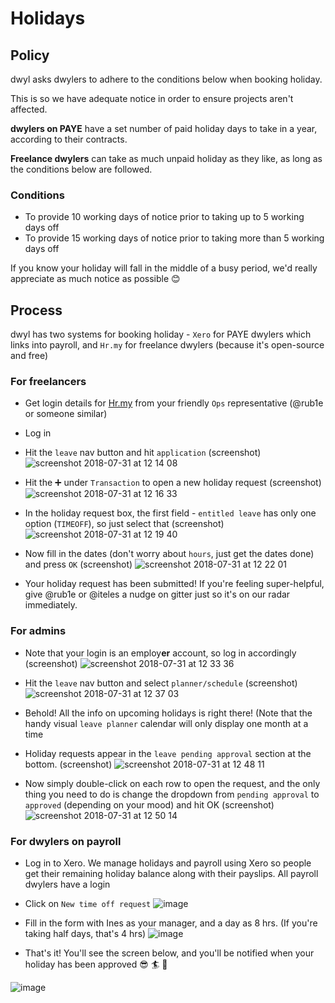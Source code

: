 # Holidays

## Policy

dwyl asks dwylers to adhere to the conditions below when booking holiday. 

This is so we have adequate notice in order to ensure projects aren't affected. 

**dwylers on PAYE** have a set number of paid holiday days to take in a year, according to their contracts.

**Freelance dwylers** can take as much unpaid holiday as they like, as long as the conditions below are followed.

### Conditions

* To provide 10 working days of notice prior to taking up to 5 working days off
* To provide 15 working days of notice prior to taking more than 5 working days off

If you know your holiday will fall in the middle of a busy period, we'd really appreciate as much notice as possible :blush:

## Process

dwyl has two systems for booking holiday - `Xero` for PAYE dwylers which links into payroll, and `Hr.my` for freelance dwylers (because it's open-source and free)

### For freelancers

* Get login details for [Hr.my](https://hr.my) from your friendly `Ops` representative (@rub1e or someone similar)
* Log in

* Hit the `leave` nav button and hit `application` (screenshot)
![screenshot 2018-07-31 at 12 14 08](https://user-images.githubusercontent.com/11595920/43456442-6ecfc422-94bb-11e8-9878-8a40c88f06b9.png)

* Hit the ➕ under `Transaction` to open a new holiday request (screenshot)
![screenshot 2018-07-31 at 12 16 33](https://user-images.githubusercontent.com/11595920/43456519-b171cb4a-94bb-11e8-9654-777de85e5fb6.png)

* In the holiday request box, the first field - `entitled leave` has only one option (`TIMEOFF`), so just select that (screenshot)
![screenshot 2018-07-31 at 12 19 40](https://user-images.githubusercontent.com/11595920/43456644-2dc2c474-94bc-11e8-8ae4-fcc3ea4added.png)

* Now fill in the dates (don't worry about `hours`, just get the dates done) and press `OK` (screenshot)
![screenshot 2018-07-31 at 12 22 01](https://user-images.githubusercontent.com/11595920/43456746-920a4e2a-94bc-11e8-875f-30999ba1b7f5.png)

* Your holiday request has been submitted! If you're feeling super-helpful, give @rub1e or @iteles a nudge on gitter just so it's on our radar immediately.

### For admins

* Note that your login is an employ**er** account, so log in accordingly (screenshot)
![screenshot 2018-07-31 at 12 33 36](https://user-images.githubusercontent.com/11595920/43457293-4e613d6c-94be-11e8-93cf-f8432e2694e9.png)

* Hit the `leave` nav button and select `planner/schedule` (screenshot)
![screenshot 2018-07-31 at 12 37 03](https://user-images.githubusercontent.com/11595920/43457368-8c1dba40-94be-11e8-9e41-39bc6c93d450.png)

* Behold! All the info on upcoming holidays is right there! (Note that the handy visual `leave planner` calendar will only display one month at a time

* Holiday requests appear in the `leave pending approval` section at the bottom. (screenshot)
![screenshot 2018-07-31 at 12 48 11](https://user-images.githubusercontent.com/11595920/43457910-166f1f94-94c0-11e8-844a-2ff46aa822f8.png)

* Now simply double-click on each row to open the request, and the only thing you need to do is change the dropdown from `pending approval` to `approved` (depending on your mood) and hit OK (screenshot)
![screenshot 2018-07-31 at 12 50 14](https://user-images.githubusercontent.com/11595920/43458042-9f27d9ca-94c0-11e8-927d-78efa08a40ac.png)
 
 
### For dwylers on payroll

* Log in to Xero. We manage holidays and payroll using Xero so people get their remaining holiday balance along with their payslips. All payroll dwylers have a login
* Click on `New time off request`
![image](https://user-images.githubusercontent.com/16775804/44776681-963bfa00-ab70-11e8-9f86-c8248d2e72a7.png)

* Fill in the form with Ines as your manager, and a day as 8 hrs. (If you're taking half days, that's 4 hrs)
![image](https://user-images.githubusercontent.com/16775804/44776826-e4e99400-ab70-11e8-9ba7-9043fc359800.png)

* That's it! You'll see the screen below, and you'll be notified when your holiday has been approved :sunglasses: :surfer: :ski:

![image](https://user-images.githubusercontent.com/16775804/44776854-f9c62780-ab70-11e8-93ba-dba0cb58bfc6.png)
